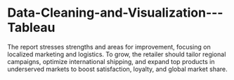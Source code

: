 # Data-Cleaning-and-Visualization---Tableau
The report stresses strengths and areas for improvement, focusing on localized marketing and logistics. To grow, the retailer should tailor regional campaigns, optimize international shipping, and expand top products in underserved markets to boost satisfaction, loyalty, and global market share.
